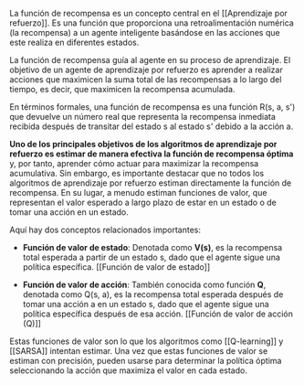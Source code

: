 
La función de recompensa es un concepto central en el [[Aprendizaje por refuerzo]]. Es una función que proporciona una retroalimentación numérica (la recompensa) a un agente inteligente basándose en las acciones que este realiza en diferentes estados.

La función de recompensa guía al agente en su proceso de aprendizaje. El objetivo de un agente de aprendizaje por refuerzo es aprender a realizar acciones que maximicen la suma total de las recompensas a lo largo del tiempo, es decir, que maximicen la recompensa acumulada.

En términos formales, una función de recompensa es una función R(s, a, s') que devuelve un número real que representa la recompensa inmediata recibida después de transitar del estado s al estado s' debido a la acción a.

**Uno de los principales objetivos de los algoritmos de aprendizaje por refuerzo es estimar de manera efectiva la función de recompensa óptima** y, por tanto, aprender cómo actuar para maximizar la recompensa acumulativa. Sin embargo, es importante destacar que no todos los algoritmos de aprendizaje por refuerzo estiman directamente la función de recompensa. En su lugar, a menudo estiman funciones de valor, que representan el valor esperado a largo plazo de estar en un estado o de tomar una acción en un estado.

Aquí hay dos conceptos relacionados importantes:

- **Función de valor de estado**: Denotada como **V(s)**, es la recompensa total esperada a partir de un estado s, dado que el agente sigue una política específica. [[Función de valor de estado]]
  
- **Función de valor de acción**: También conocida como función **Q**, denotada como Q(s, a), es la recompensa total esperada después de tomar una acción a en un estado s, dado que el agente sigue una política específica después de esa acción. [[Función de valor de acción (Q)]]

Estas funciones de valor son lo que los algoritmos como [[Q-learning]] y [[SARSA]] intentan estimar. Una vez que estas funciones de valor se estiman con precisión, pueden usarse para determinar la política óptima seleccionando la acción que maximiza el valor en cada estado.
